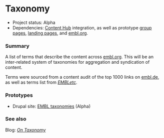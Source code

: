 # Taxonomy

- Project status: Alpha
- Dependencies: [Content Hub](content-hub.md) integration, as well as prototype [group pages](group-pages.md), [landing pages](landing-pages.md), and [embl.org](embl-org.md).

### Summary

A list of terms that describe the content across [embl.org](embl-org.md). This will be an inter-related system of taxonomies for aggregation and syndication of content. 

Terms were sourced from a content audit of the top 1000 links on [embl.de](http://www.embl.de), as well as terms list from [*EMBLetc*](http://www.news.embl.de). 

### Prototypes

- Drupal site: [EMBL taxonomies](http://dev-embl-taxonomies.pantheonsite.io/) (Alpha)


### See also

Blog: [*On Taxonomy*](https://blogs.embl.org/communications/2018/06/11/on-taxonomy/)
